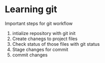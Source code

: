 # Learning git #

Important steps for git workflow

1. intialize repository with git init 
2. Create chanegs to project files
3. Check status of those files with git status 
4. Stage changes for commit
5. commit changes
